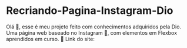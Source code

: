 # Recriando-Pagina-Instagram-Dio
Olá 👋, esse é meu projeto feito com conhecimentos adquiridos pela Dio.
Uma página web baseado no Instagram 🤳, com elementos em Flexbox aprendidos em curso.
🧠 Link do site: <a src="https://ynaralira.github.io/Instagram-Dio/"></a>
